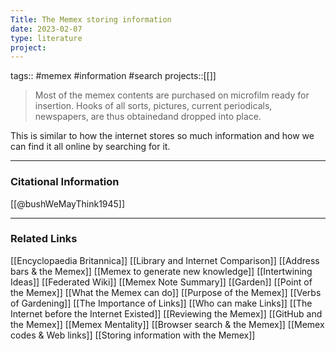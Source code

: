 ```yaml
---
Title: The Memex storing information
date: 2023-02-07
type: literature
project:
---
```

tags:: #memex #information #search
projects::[[]]

> Most of the memex contents are purchased on microfilm ready for insertion. Hooks of all sorts, pictures, current periodicals, newspapers, are thus obtainedand dropped into place.

This is similar to how the internet stores so much information and how we can find it all online by searching for it.

---
### Citational Information

[[@bushWeMayThink1945]]

---

### Related Links

[[Encyclopaedia Britannica]]
[[Library and Internet Comparison]]
[[Address bars & the Memex]]
[[Memex to generate new knowledge]]
[[Intertwining Ideas]]
[[Federated Wiki]]
[[Memex Note Summary]]
[[Garden]]
[[Point of the Memex]]
[[What the Memex can do]]
[[Purpose of the Memex]]
[[Verbs of Gardening]]
[[The Importance of Links]]
[[Who can make Links]]
[[The Internet before the Internet Existed]]
[[Reviewing the Memex]]
[[GitHub and the Memex]]
[[Memex Mentality]]
[[Browser search & the Memex]]
[[Memex codes & Web links]]
[[Storing information with the Memex]]